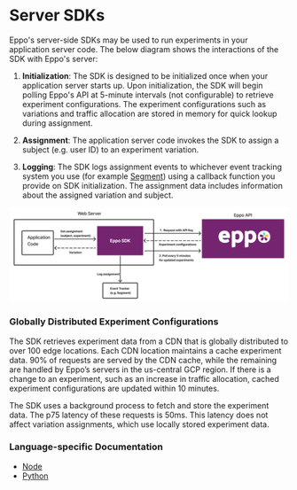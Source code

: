 # Server SDKs

Eppo's server-side SDKs may be used to run experiments in your application server code. The below diagram shows the interactions of the SDK with Eppo's server:

1. **Initialization**: The SDK is designed to be initialized once when your application server starts up. Upon initialization, the SDK will begin polling Eppo's API at 5-minute intervals (not configurable) to retrieve experiment configurations. The experiment configurations such as variations and traffic allocation are stored in memory for quick lookup during assignment.

2. **Assignment**: The application server code invokes the SDK to assign a subject (e.g. user ID) to an experiment variation.

3. **Logging**: The SDK logs assignment events to whichever event tracking system you use (for example [Segment](https://segment.com/docs/)) using a callback function you provide on SDK initialization. The assignment data includes information about the assigned variation and subject.

![server-sdk-diagram](../../../../static/img/connecting-data/server-sdk-diagram.png)

### Globally Distributed Experiment Configurations

The SDK retrieves experiment data from a CDN that is globally distributed to over 100 edge locations. Each CDN location maintains a cache experiment data. 90% of requests are served by the CDN cache, while the remaining are handled by Eppo’s servers in the us-central GCP region. If there is a change to an experiment, such as an increase in traffic allocation, cached experiment configurations are updated within 10 minutes.

The SDK uses a background process to fetch and store the experiment data. The p75 latency of these requests is 50ms. This latency does not affect variation assignments, which use locally stored experiment data.

### Language-specific Documentation
- [Node](./node.md)
- [Python](./python.md)
